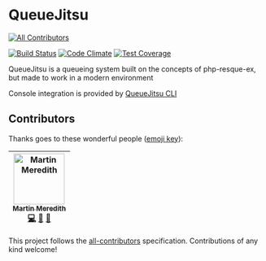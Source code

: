 # QueueJitsu
[![All Contributors](https://img.shields.io/badge/all_contributors-1-orange.svg?style=flat-square)](#contributors)

[![Build Status](https://travis-ci.org/Mezzle/queuejitsu.svg?branch=master)](https://travis-ci.org/Mezzle/queuejitsu)
[![Code Climate](https://codeclimate.com/github/Mezzle/queuejitsu/badges/gpa.svg)](https://codeclimate.com/github/Mezzle/queuejitsu)
[![Test Coverage](https://codeclimate.com/github/Mezzle/queuejitsu/badges/coverage.svg)](https://codeclimate.com/github/Mezzle/queuejitsu/coverage)

QueueJitsu is a queueing system built on the concepts of php-resque-ex, but made to work in a modern environment

Console integration is provided by [QueueJitsu CLI](https://packagist.org/packages/mez/queuejitsu-cli)

## Contributors

Thanks goes to these wonderful people ([emoji key](https://github.com/all-contributors/all-contributors#emoji-key)):

<!-- ALL-CONTRIBUTORS-LIST:START - Do not remove or modify this section -->
<!-- prettier-ignore -->
| [<img src="https://avatars3.githubusercontent.com/u/570639?v=4" width="100px;" alt="Martin Meredith"/><br /><sub><b>Martin Meredith</b></sub>](https://www.sourceguru.net)<br />[💻](https://github.com/Mezzle/queuejitsu/commits?author=mezzle "Code") [🤔](#ideas-mezzle "Ideas, Planning, & Feedback") [📖](https://github.com/Mezzle/queuejitsu/commits?author=mezzle "Documentation") |
| :---: |
<!-- ALL-CONTRIBUTORS-LIST:END -->

This project follows the [all-contributors](https://github.com/all-contributors/all-contributors) specification. Contributions of any kind welcome!